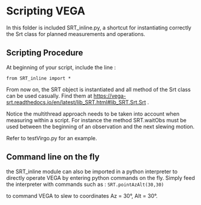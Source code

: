 # Scripting VEGA

In this folder is included SRT_inline.py, a shortcut for instantiating correctly the Srt class for planned measurements and operations.

## Scripting Procedure

At beginning of your script, include the line :

```from SRT_inline import *```

From now on, the SRT object is instantiated and all method of the Srt class can be used casually. Find them at https://vega-srt.readthedocs.io/en/latest/lib_SRT.html#lib_SRT.Srt.Srt .

Notice the multithread approach needs to be taken into account when measuring within a script. For instance the method SRT.waitObs must be used between the beginning of an observation and the next slewing motion.

Refer to testVirgo.py for an example.

## Command line on the fly

the SRT_inline module can also be imported in a python interpreter to directly operate VEGA by entering python commands on the fly. Simply feed the interpreter with commands such as :
```SRT.pointAzAlt(30,30)```

to command VEGA to slew to coordinates Az = 30°, Alt = 30°.
